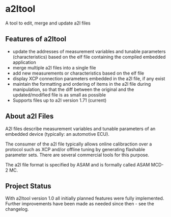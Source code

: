 # a2ltool
A tool to edit, merge and update a2l files

## Features of a2ltool
 - update the addresses of measurement variables and tunable parameters (characteristics) based on the elf file containing the compiled embedded application
 - merge multiple a2l files into a single file
 - add new measurements or characteristics based on the elf file
 - display XCP connection parameters embedded in the a2l file, if any exist
 - maintain the formatting and ordering of items in the a2l file during manipulation, so that the diff between the original and the updated/modified file is as small as possible
 - Supports files up to a2l version 1.71 (current)

## About a2l Files
A2l files describe measurement variables and tunable parameters of an embedded device (typically: an automotive ECU).

The consumer of the a2l file typically allows online calibraction over a protocol such as XCP and/or offline tuning by generating flashable parameter sets. There are several commercial tools for this purpose.

The a2l file format is specified by ASAM and is formally called ASAM MCD-2 MC.

## Project Status
With a2ltool version 1.0 all initially planned features were fully implemented.
Further improvements have been made as needed since then - see the changelog.
